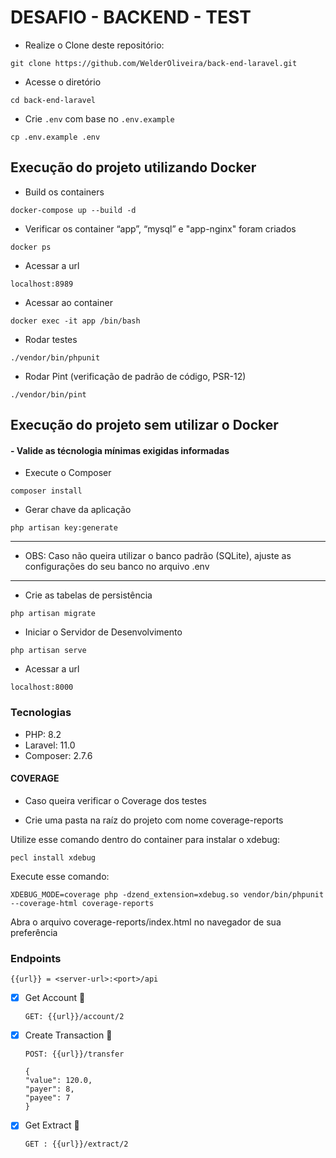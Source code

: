 # DESAFIO - BACKEND - TEST
- Realize o Clone deste repositório:
```shell
git clone https://github.com/WelderOliveira/back-end-laravel.git
```
- Acesse o diretório
```shell
cd back-end-laravel
```
- Crie `.env` com base no `.env.example`
```shell
cp .env.example .env
```
## Execução do projeto utilizando Docker

- Build os containers
```shell
docker-compose up --build -d
```

- Verificar os container “app”, “mysql” e "app-nginx" foram criados
```shell
docker ps
```

- Acessar a url
```shell
localhost:8989
```

- Acessar ao container
```shell
docker exec -it app /bin/bash
```

- Rodar testes
```shell
./vendor/bin/phpunit
```

- Rodar Pint (verificação de padrão de código, PSR-12)
```shell
./vendor/bin/pint
```
## Execução do projeto sem utilizar o Docker
#### - Valide as técnologia mínimas exigidas informadas

- Execute o Composer
```shell
composer install
```

- Gerar chave da aplicação
```shell
php artisan key:generate
```

---
- OBS: Caso não queira utilizar o banco padrão (SQLite), ajuste as configurações do seu banco no arquivo .env
---

- Crie as tabelas de persistência
```shell
php artisan migrate
```

- Iniciar o Servidor de Desenvolvimento
```shell
php artisan serve
```

- Acessar a url
```shell
localhost:8000
```

### Tecnologias

- PHP: 8.2
- Laravel: 11.0
- Composer: 2.7.6

#### COVERAGE
- Caso queira verificar o Coverage dos testes

- Crie uma pasta na raíz do projeto com nome coverage-reports

Utilize esse comando dentro do container para instalar o xdebug:
```shell
pecl install xdebug
```

Execute esse comando:

```shell
XDEBUG_MODE=coverage php -dzend_extension=xdebug.so vendor/bin/phpunit --coverage-html coverage-reports
```

Abra o arquivo coverage-reports/index.html no navegador de sua preferência


### Endpoints

```shell
{{url}} = <server-url>:<port>/api
```

- [X] Get Account 🚀

    ```shell
    GET: {{url}}/account/2
    ```

- [X] Create Transaction 🚀

    ```shell
    POST: {{url}}/transfer
  
  {
  "value": 120.0,
  "payer": 8,
  "payee": 7
    }
    ```

- [X] Get Extract 🚀

    ```shell
    GET : {{url}}/extract/2
    ```
  

